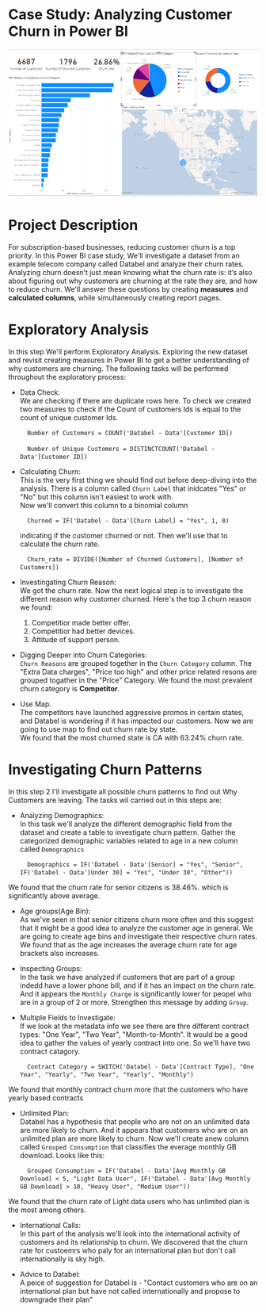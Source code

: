 # Case Study: Analyzing Customer Churn in Power BI

![Dashboard Overview](https://github.com/ncdas/Analyzing_Customer_Churn_In_PowerBI/blob/4e6e81a9033b55e7364bde627b3454a322c62adf/Dashboard_overview.png "Overview")

# **Project Description**

For subscription-based businesses, reducing customer churn is a top priority. In this Power BI case study, We'll investigate a dataset from an example telecom company called Databel and analyze their churn rates. Analyzing churn doesn’t just mean knowing what the churn rate is: it’s also about figuring out why customers are churning at the rate they are, and how to reduce churn. We'll answer these questions by creating **measures** and **calculated columns**, while simultaneously creating report pages.


# **Exploratory Analysis**
In this step We'll perform Exploratory Analysis. Exploring the new dataset and revisit creating measures in Power BI to get a better understanding of why customers are churning. The following tasks will be performed throughout the exploratory process: 
- Data Check:  
We are checking if there are duplicate rows here. 
To check we created two measures to check if the Count of customers Ids is equal to the count of unique customer Ids.   

        Number of Customers = COUNT('Databel - Data'[Customer ID])

        Number of Unique Customers = DISTINCTCOUNT('Databel - Data'[Customer ID]) 
- Calculating Churn:  
 This is the very first thing we should find out before deep-diving into the analysis. There is a column called `Churn Label` that inidcates "Yes" or "No" but this column isn't easiest to work with.   
 Now we'll convert this column to a binomial column

        Churned = IF('Databel - Data'[Churn Label] = "Yes", 1, 0)  
  indicating if the customer churned or not. Then we'll use that to calculate the churn rate.   

        Churn_rate = DIVIDE([Number of Churned Customers], [Number of Customers]) 

- Investingating Churn Reason:   
We got the churn rate. Now the next logical step is to investigate the different reason why customer churned. Here's the top 3 churn reason we found:   
    1. Competitior made better offer. 
    2. Competitior had better devices. 
    3. Attitude of support person.   

- Digging Deeper into Churn Categories:  
`Churn Reasons` are grouped together in the `Churn Category` column. The "Extra Data charges", "Price too high" and other price related resons are grouped togather in the "Price" Category. We found the most prevalent churn category is **Competitor**.   

- Use Map.   
The competitors have launched aggressive promos in certain states, and Databel is wondering if it has impacted our customers. Now we are going to use map to find out churn rate by state.   
We found that the most churned state is CA with 63.24% churn rate.   

# **Investigating Churn Patterns**
In this step 2 I'll investigate all possible churn patterns to find out Why Customers are leaving. 
The tasks wil carried out in this steps are: 
- Analyzing Demographics:  
 In this task we'll analyze the different demographic field from the dataset and create a table to investigate churn pattern. Gather the categorized demographic variables related to age in a new column called `Demographics`
 
        Demographics = IF('Databel - Data'[Senior] = "Yes", "Senior", IF('Databel - Data'[Under 30] = "Yes", "Under 30", "Other"))
We found that the churn rate for senior citizens is 38.46%. which is significantly above average.   

- Age groups(Age Bin):  
As we've seen in that senior citizens churn more often and this suggest that it might be a good idea to analyze the customer age in general. We are going to create age bins and investigate their respective churn rates. We found that as the age increases the average churn rate for age brackets also increases.   

- Inspecting Groups:   
In the task we have analyzed if customers that are part of a group indedd have a lower phone bill, and if it has an impact on the churn rate. And it appears the `Monthly Charge` is significantly lower for peopel who are in  a group of 2 or more. Strengthen this message by adding `Group`.  

- Multiple Fields to Investigate:  
If we look at the metadata info we see there are thre different contract types: "One Year", "Two Year", "Month-to-Month". It would be a good idea to gather the values of yearly contract into one. So we'll have two contract catagory.

        Contract Category = SWITCH('Databel - Data'[Contract Type], "One Year", "Yearly", "Two Year", "Yearly", "Monthly")  
We found that monthly contract churn more that the customers who have yearly based contracts
- Unlimited Plan:   
Databel has a hypothesis that people who are not on an unlimited data are more likely to churn. And it appears that customers who are on an unlimited plan are more likely to churn. Now we'll create anew column called `Grouped Consumption` that classifies the everage monthly GB download. Looks like this:   

        Grouped Consumption = IF('Databel - Data'[Avg Monthly GB Download] < 5, "Light Data User", IF('Databel - Data'[Avg Monthly GB Download] > 10, "Heavy User", "Medium User"))
We found that the churn rate of Light data users who has unlimited plan is the most among others. 
- International Calls:   
In this part of the analysis we'll look into the international activity of customers and its relationship to churn. We discovered that the churn rate for custoemrs who paly for an international plan but don't call internationally is sky high.  

- Advice to Databel:  
 A peice of suggestion for Databel is - "Contact customers who are on an international plan but have not called internationally and propose to downgrade their plan"
